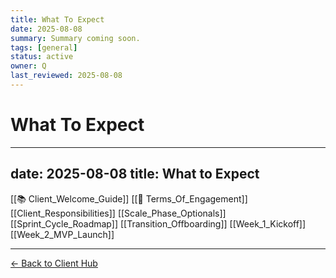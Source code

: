 ```yaml
---
title: What To Expect
date: 2025-08-08
summary: Summary coming soon.
tags: [general]
status: active
owner: Q
last_reviewed: 2025-08-08
---
```

# What To Expect

---
date: 2025-08-08
title: What to Expect
---
[[📚 Client_Welcome_Guide]]
[[💼 Terms_Of_Engagement]]
[[Client_Responsibilities]]
[[Scale_Phase_Optionals]]
[[Sprint_Cycle_Roadmap]]
[[Transition_Offboarding]]
[[Week_1_Kickoff]]
[[Week_2_MVP_Launch]]

---
[← Back to Client Hub](https://www.builtbyrays.com/Client-Vault/portal)
